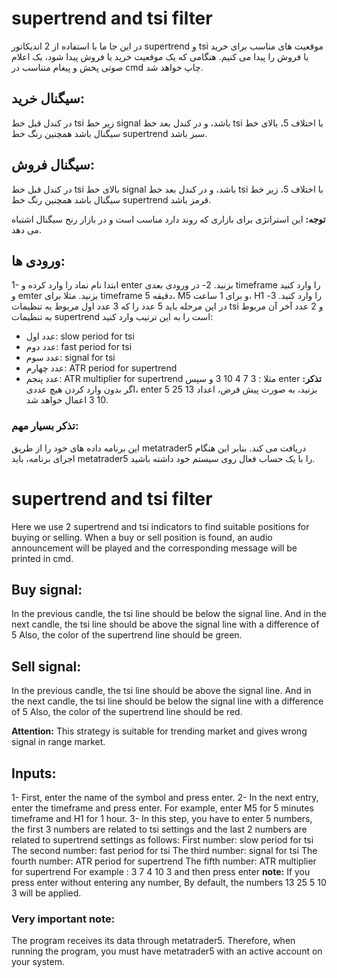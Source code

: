 # supertrend and tsi filter

در این جا ما با استفاده از 2 اندیکاتور supertrend و tsi موقعیت های مناسب برای خرید یا فروش را پیدا می کنیم.
هنگامی که یک موقعیت خرید یا فروش پیدا شود، یک اعلام صوتی پخش و پیغام متناسب در cmd چاپ خواهد شد.

## سیگنال خرید:
در کندل قبل خط tsi زیر خط signal باشد،
و در کندل بعد خط tsi با اختلاف 5، بالای خط سیگنال باشد 
همچنین رنگ خط supertrend سبز باشد.

## سیگنال فروش:
در کندل قبل خط tsi بالای خط signal باشد،
و در کندل بعد خط tsi با اختلاف 5، زیر خط سیگنال باشد 
همچنین رنگ خط supertrend قرمز باشد.

**توجه:**
این استراتژی برای بازاری که روند دارد مناسب است و در بازار رنج سیگنال اشتباه می دهد.

## ورودی ها:
1- ابتدا نام نماد را وارد کرده و enter بزنید.
2-  در ورودی بعدی timeframe را وارد کنید و emter بزنید.
مثلا برای timeframe 5 دقیقه، M5  و برای 1 ساعت، H1 را وارد کنید.
3-  در این مرحله باید 5 عدد را که 3 عدد اول مربوط به تنظیمات tsi و 2 عدد آخر آن مربوط به تنظیمات supertrend است را به این ترتیب وارد کنید:
- عدد اول: slow period for tsi
- عدد دوم: fast period for tsi
- عدد سوم: signal for tsi
- عدد چهارم: ATR period for supertrend
- عدد پنجم: ATR multiplier for supertrend
مثلا :
3 7 4 10 3
و سپس enter
**تذکر:**
اگر بدون وارد کردن هیچ عددی، enter بزنید،
به صورت پیش فرض، اعداد 13 25 5 10 3 اعمال خواهد شد.

### تذکر بسیار مهم:
این برنامه داده های خود را از طریق metatrader5 دریافت می کند.
بنابر این هنگام  اجرای برنامه، باید metatrader5 را با یک حساب فعال روی سیستم خود داشته باشید.

# supertrend and tsi filter

Here we use 2 supertrend and tsi indicators to find suitable positions for buying or selling.
When a buy or sell position is found, an audio announcement will be played and the corresponding message will be printed in cmd.

## Buy signal:
In the previous candle, the tsi line should be below the signal line.
And in the next candle, the tsi line should be above the signal line with a difference of 5
Also, the color of the supertrend line should be green.

## Sell ​​signal:
In the previous candle, the tsi line should be above the signal line.
And in the next candle, the tsi line should be below the signal line with a difference of 5
Also, the color of the supertrend line should be red.

**Attention:**
This strategy is suitable for trending market and gives wrong signal in range market.

## Inputs:
1- First, enter the name of the symbol and press enter.
2- In the next entry, enter the timeframe and press enter.
For example, enter M5 for 5 minutes timeframe and H1 for 1 hour.
3- In this step, you have to enter 5 numbers, the first 3 numbers are related to tsi settings and the last 2 numbers are related to supertrend settings as follows:
First number: slow period for tsi
The second number: fast period for tsi
The third number: signal for tsi
The fourth number: ATR period for supertrend
The fifth number: ATR multiplier for supertrend
For example :
3 7 4 10 3
and then press enter
**note:**
If you press enter without entering any number,
By default, the numbers 13 25 5 10 3 will be applied.

### Very important note:
The program receives its data through metatrader5.
Therefore, when running the program, you must have metatrader5 with an active account on your system.
